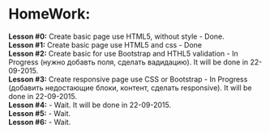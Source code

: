 # HomeWork:
<b>Lesson #0:</b> Create basic page use HTML5, without style - Done. <br />
<b>Lesson #1:</b> Create basic page use HTML5 and css - Done <br />
<b>Lesson #2:</b> Create basic for use Bootstrap and HTHL5 validation - In Progress (нужно добавть поля, сделать вадидацию). It will be done in 22-09-2015. <br />
<b>Lesson #3:</b> Create responsive page use CSS or Bootstrap - In Progress (добавить недостающие блоки, контент, сделать responsive). It will be done in 22-09-2015. <br />
<b>Lesson #4:</b> - Wait. It will be done in 22-09-2015. <br />
<b>Lesson #5:</b> - Wait. <br />
<b>Lesson #6:</b> - Wait. <br />